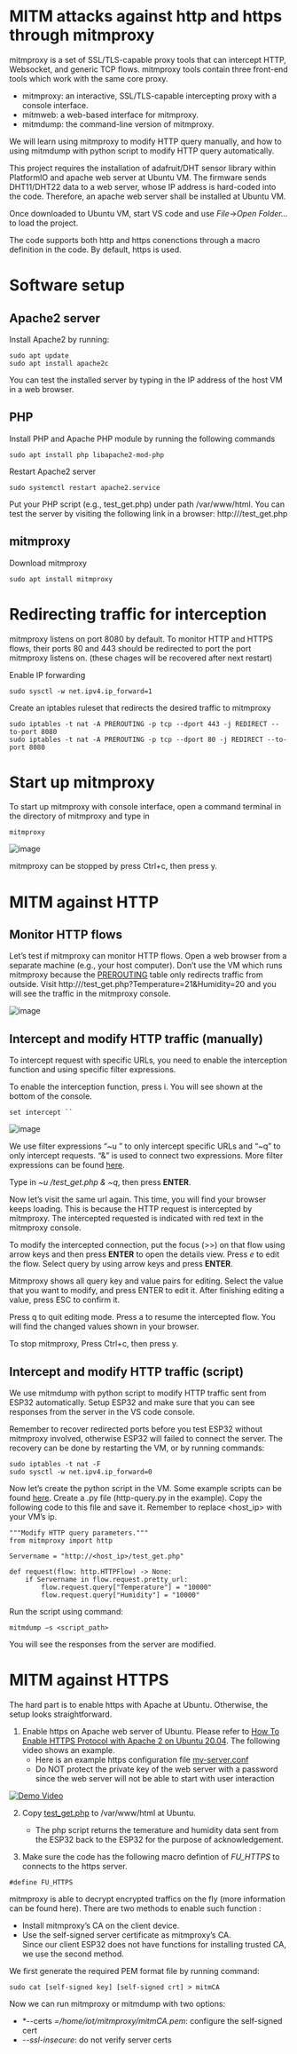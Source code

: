 # MITM attacks against http and https through mitmproxy

mitmproxy is a set of SSL/TLS-capable proxy tools that can intercept HTTP, Websocket, and generic TCP flows. mitmproxy tools contain three front-end tools which work with the same core proxy. 
- mitmproxy: an interactive, SSL/TLS-capable intercepting proxy with a console interface.
- mitmweb: a web-based interface for mitmproxy.
- mitmdump: the command-line version of mitmproxy.

We will learn using mitmproxy to modify HTTP query manually, and how to using mitmdump with python script  to modify HTTP query automatically.

This project requires the installation of adafruit/DHT sensor library within PlatformIO and apache web server at Ubuntu VM. The firmware sends DHT11/DHT22 data to a web server, whose IP address is hard-coded into the code. Therefore, an apache web server shall be installed at Ubuntu VM.

Once downloaded to Ubuntu VM, start VS code and use *File*->*Open Folder...* to load the project.

The code supports both http and https conenctions through a macro definition in the code. By default, https is used. 

# Software setup
## Apache2 server
Install Apache2 by running:
```
sudo apt update
sudo apt install apache2c
```
You can test the installed server by typing in the IP address of the host VM in a web browser.

## PHP
Install PHP and Apache PHP module by running the following commands
```
sudo apt install php libapache2-mod-php
```
Restart Apache2 server
```
sudo systemctl restart apache2.service
```
Put your PHP script (e.g., test_get.php) under path /var/www/html. You can test the server by visiting the following link in a browser: http://<local IP>/test_get.php

## mitmproxy
Download mitmproxy
```
sudo apt install mitmproxy
```

# Redirecting traffic for interception
mitmproxy listens on port 8080 by default. To monitor HTTP and HTTPS flows, their ports 80 and 443 should be redirected to port the port mitmproxy listens on. (these chages will be recovered after next restart)

Enable IP forwarding
```
sudo sysctl -w net.ipv4.ip_forward=1
```

Create an iptables ruleset that redirects the desired traffic to mitmproxy
```
sudo iptables -t nat -A PREROUTING -p tcp --dport 443 -j REDIRECT --to-port 8080
sudo iptables -t nat -A PREROUTING -p tcp --dport 80 -j REDIRECT --to-port 8080
```

# Start up mitmproxy
To start up mitmproxy with console interface, open a command terminal in the directory of mitmproxy and type in
```
mitmproxy
```
<img alt="image" src="https://user-images.githubusercontent.com/69218457/156812912-bef0527f-cade-4f3b-a5c9-9dec48b77a76.png">

mitmproxy can be stopped by press Ctrl+c, then press y.

# MITM against HTTP

## Monitor HTTP flows
Let’s test if mitmproxy can monitor HTTP flows.
Open a web browser from a separate machine (e.g., your host computer). Don’t use the VM which runs mitmproxy because the [PREROUTING](https://serverfault.com/a/977515) table only redirects traffic from outside. 
Visit http://<host ip>/test_get.php?Temperature=21&Humidity=20 and you will see the traffic in the mitmproxy console.

<img alt="image" src="https://user-images.githubusercontent.com/69218457/156813138-732c53b1-12d3-4bb5-a2b2-c7bec05b34c4.png">
    
    
## Intercept and modify HTTP traffic (manually)

To intercept request with specific URLs, you need to enable the interception function and using specific filter expressions.

To enable the interception function, press i. You will see shown at the bottom of the console.
```
set intercept ``
```

<img alt="image" src="https://user-images.githubusercontent.com/69218457/156813305-2802e23d-1f0c-44ea-9ad0-75ab46a29d55.png">
    
    
We use filter expressions “~u <regex>” to only intercept specific URLs and “~q” to only intercept requests. “&” is used to connect two expressions. More filter expressions can be found [here](https://docs.mitmproxy.org/stable/concepts-filters/).

Type in *~u /test_get.php & ~q*, then press **ENTER**.

Now let’s visit the same url again. This time, you will find your browser keeps loading. This is because the HTTP request is intercepted by mitmproxy. The intercepted requested is indicated with red text in the mitmproxy console.

To modify the intercepted connection, put the focus (>>) on that flow using arrow keys and then press **ENTER** to open the details view.
Press *e* to edit the flow. Select query by using arrow keys and press **ENTER**.

Mitmproxy shows all query key and value pairs for editing.
Select the value that you want to modify, and press ENTER to edit it.
After finishing editing a value, press ESC to confirm it.

Press q to quit editing mode.
Press a to resume the intercepted flow. You will find the changed values shown in your browser.

To stop mitmproxy, Press Ctrl+c, then press y.

## Intercept and modify HTTP traffic (script) 

We use mitmdump with python script to modify HTTP traffic sent from ESP32 automatically.
Setup ESP32 and make sure that you can see responses from the server in the VS code console.

Remember to recover redirected ports before you test ESP32 without mitmproxy involved, otherwise ESP32 will failed to connect the server. The recovery can be done by restarting the VM, or by running commands: 
```
sudo iptables -t nat -F
sudo sysctl -w net.ipv4.ip_forward=0
```

Now let’s create the python script in the VM. Some example scripts can be found [here](https://docs.mitmproxy.org/stable/addons-examples/).
Create a .py file (http-query.py in the example). Copy the following code to this file and save it. Remember to replace <host_ip> with your VM’s ip.
```
"""Modify HTTP query parameters."""
from mitmproxy import http

Servername = "http://<host_ip>/test_get.php"

def request(flow: http.HTTPFlow) -> None:
    if Servername in flow.request.pretty_url:
        flow.request.query["Temperature"] = "10000"
        flow.request.query["Humidity"] = "10000"
```

Run the script using command:
```
mitmdump –s <script_path>
```   
You will see the responses from the server are modified.

   
# MITM against HTTPS
The hard part is to enable https with Apache at Ubuntu. Otherwise, the setup looks straightforward.

1. Enable https on Apache web server of Ubuntu. Please refer to [How To Enable HTTPS Protocol with Apache 2 on Ubuntu 20.04](https://www.rosehosting.com/blog/how-to-enable-https-protocol-with-apache-2-on-ubuntu-20-04/). The following video shows an example.
   - Here is an example https configuration file [my-server.conf](web/my-server.conf)
   - Do NOT protect the private key of the web server with a password since the web server will not be able to start with user interaction

[![Demo Video](https://img.youtube.com/vi/4PwXGR39zpg/0.jpg)](https://youtu.be/4PwXGR39zpg)

2. Copy [test_get.php](web/test_get.php) to /var/www/html at Ubuntu.
   - The php script returns the temerature and humidity data sent from the ESP32 back to the ESP32 for the purpose of acknowledgement. 

3. Make sure the code has the following macro defintion of *FU_HTTPS* to connects to the https server.
```
#define FU_HTTPS
```

mitmproxy is able to decrypt encrypted traffics on the fly (more information can be found here). There are two methods to enable such function :
- Install mitmproxy’s CA on the client device.
- Use the self-signed server certificate as mitmproxy’s CA.  
Since our client ESP32 does not have functions for installing trusted CA, we use the second method.
   
We first generate the required PEM format file by running command:
```
sudo cat [self-signed key] [self-signed crt] > mitmCA
```

Now we can run mitmproxy or mitmdump with two options: 
- *--certs *=/home/iot/mitmproxy/mitmCA.pem*: configure the self-signed cert
- *--ssl-insecure*: do not verify server certs
   
